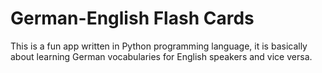 # German-English Flash Cards 
This is a fun app written in Python programming language, it is basically about learning German vocabularies for English speakers and vice versa.
